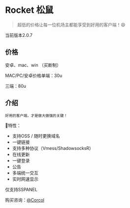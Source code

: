# Rocket 松鼠

> 超低的价格让每一位机场主都能享受到好用的客户端！😄

当前版本2.0.7

## 价格

安卓、mac、win （买断制）

MAC/PC/安卓价格单端：30u

三端：80u

## 介绍

`好用的客户端，才是做大做强的关键！`

🎉特性：
- 支持OSS / 随时更换域名
- 一键链接
- 支持多种协议（Vmess/ShadowsocksR）
- 在线更新
- 一键登录
- 公告
- 多端统一交互
- 实时网速显示

仅支持SSPANEL

购买咨询：[@Corcol](https://t.me/Corcol)